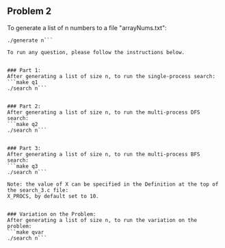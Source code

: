 ## Problem 2

To generate a list of n numbers to a file "arrayNums.txt":
```make generate
./generate n```

To run any question, please follow the instructions below.


### Part 1:
After generating a list of size n, to run the single-process search: 
```make q1
./search n```


### Part 2:
After generating a list of size n, to run the multi-process DFS search: 
```make q2
./search n```


### Part 3:
After generating a list of size n, to run the multi-process BFS search: 
```make q3
./search n```

Note: the value of X can be specified in the Definition at the top of the search_3.c file:
X_PROCS, by default set to 10.


### Variation on the Problem:
After generating a list of size n, to run the variation on the problem: 
```make qvar
./search n```